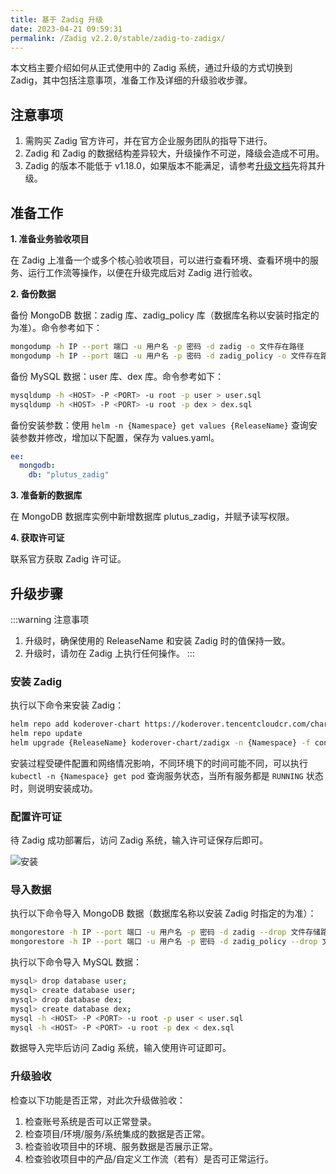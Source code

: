 ```yaml
---
title: 基于 Zadig 升级
date: 2023-04-21 09:59:31
permalink: /Zadig v2.2.0/stable/zadig-to-zadigx/
---
```


本文档主要介绍如何从正式使用中的 Zadig 系统，通过升级的方式切换到 Zadig，其中包括注意事项，准备工作及详细的升级验收步骤。

## 注意事项

1. 需购买 Zadig 官方许可，并在官方企业服务团队的指导下进行。
2. Zadig 和 Zadig 的数据结构差异较大，升级操作不可逆，降级会造成不可用。
3. Zadig 的版本不能低于 v1.18.0，如果版本不能满足，请参考[升级文档](/Zadig%20v2.2.0/release-notes/v1.18.0/)先将其升级。

## 准备工作

**1. 准备业务验收项目**

在 Zadig 上准备一个或多个核心验收项目，可以进行查看环境、查看环境中的服务、运行工作流等操作，以便在升级完成后对 Zadig 进行验收。

**2. 备份数据**

备份 MongoDB 数据：zadig 库、zadig_policy 库（数据库名称以安装时指定的为准）。命令参考如下：

``` bash
mongodump -h IP --port 端口 -u 用户名 -p 密码 -d zadig -o 文件存在路径
mongodump -h IP --port 端口 -u 用户名 -p 密码 -d zadig_policy -o 文件存在路径
```

备份 MySQL 数据：user 库、dex 库。命令参考如下：
``` bash
mysqldump -h <HOST> -P <PORT> -u root -p user > user.sql
mysqldump -h <HOST> -P <PORT> -u root -p dex > dex.sql
```

备份安装参数：使用 `helm -n {Namespace} get values {ReleaseName}` 查询安装参数并修改，增加以下配置，保存为 values.yaml。

``` yaml
ee:
  mongodb:
    db: "plutus_zadig"
```

**3. 准备新的数据库**

在 MongoDB 数据库实例中新增数据库 plutus_zadig，并赋予读写权限。

**4. 获取许可证**

联系官方获取 Zadig 许可证。

## 升级步骤
:::warning 注意事项
1. 升级时，确保使用的 ReleaseName 和安装 Zadig 时的值保持一致。
2. 升级时，请勿在 Zadig 上执行任何操作。
:::

### 安装 Zadig

执行以下命令来安装 Zadig：

``` bash
helm repo add koderover-chart https://koderover.tencentcloudcr.com/chartrepo/chart
helm repo update
helm upgrade {ReleaseName} koderover-chart/zadigx -n {Namespace} -f config.yaml
```

安装过程受硬件配置和网络情况影响，不同环境下的时间可能不同，可以执行 `kubectl -n {Namespace} get pod` 查询服务状态，当所有服务都是 `RUNNING` 状态时，则说明安装成功。

### 配置许可证

待 Zadig 成功部署后，访问 Zadig 系统，输入许可证保存后即可。

![安装](../../../_images/install_3.png)

### 导入数据

执行以下命令导入 MongoDB 数据（数据库名称以安装 Zadig 时指定的为准）：

``` bash
mongorestore -h IP --port 端口 -u 用户名 -p 密码 -d zadig --drop 文件存储路径
mongorestore -h IP --port 端口 -u 用户名 -p 密码 -d zadig_policy --drop 文件存储路径
```

执行以下命令导入 MySQL 数据：

``` bash
mysql> drop database user;
mysql> create database user;
mysql> drop database dex;
mysql> create database dex;
mysql -h <HOST> -P <PORT> -u root -p user < user.sql
mysql -h <HOST> -P <PORT> -u root -p dex < dex.sql
```

数据导入完毕后访问 Zadig 系统，输入使用许可证即可。

### 升级验收

检查以下功能是否正常，对此次升级做验收：
1. 检查账号系统是否可以正常登录。
2. 检查项目/环境/服务/系统集成的数据是否正常。
3. 检查验收项目中的环境、服务数据是否展示正常。
4. 检查验收项目中的产品/自定义工作流（若有）是否可正常运行。
